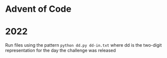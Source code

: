 # Advent of Code

# 2022
Run files using the pattern
`python dd.py dd-in.txt`
where dd is the two-digit representation for the day the challenge was released
